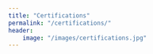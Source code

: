 ```yaml
---
title: "Certifications"
permalink: "/certifications/"
header:
    image: "/images/certifications.jpg"
---
```



